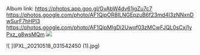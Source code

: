 
Album link: https://photos.app.goo.gl/GvAbW4dv61jgZu7c7
https://photos.google.com/photo/AF1QipOR8ILNGEpzuB6f23md4I3zNNxnDwSurF7hHPl3
https://photos.google.com/photo/AF1QipMlgDi2Uwqf03zMCwFJQL0sCxj1yPxz_g8wsMQm
![](https://photos.google.com/photo/AF1QipOiU2QgZUIyk3yDnZdr0MtGVyNqmdfRhrpgsGBb)

![ ](PXL_20210518_031542450 (1).jpg)

